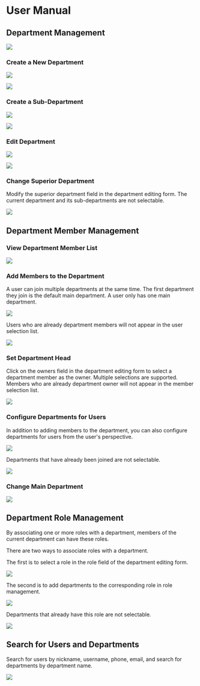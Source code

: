 # User Manual

## Department Management

![](./static/2024-03-04-11-25-32.png)

### Create a New Department

![](./static/2024-03-04-11-28-38.png)

![](./static/2024-03-04-11-27-44.png)

### Create a Sub-Department

![](./static/2024-03-04-11-51-21.png)

![](./static/2024-03-04-11-52-50.png)

### Edit Department

![](./static/2024-03-04-11-57-41.png)

![](./static/2024-03-04-11-57-54.png)

### Change Superior Department

Modify the superior department field in the department editing form. The current department and its sub-departments are not selectable.

![](./static/2024-03-04-11-59-30.png)

## Department Member Management

### View Department Member List

![](./static/2024-03-04-11-54-00.png)

### Add Members to the Department

A user can join multiple departments at the same time. The first department they join is the default main department. A user only has one main department.

![](./static/2024-03-04-11-56-10.png)

Users who are already department members will not appear in the user selection list.

![](./static/2024-03-04-11-56-23.png)

### Set Department Head

Click on the owners field in the department editing form to select a department member as the owner. Multiple selections are supported. Members who are already department owner will not appear in the member selection list.

![](./static/2024-03-04-12-00-58.png)

### Configure Departments for Users

In addition to adding members to the department, you can also configure departments for users from the user's perspective.

![](./static/2024-03-04-12-04-03.png)

Departments that have already been joined are not selectable.

![](./static/2024-03-04-12-04-46.png)

### Change Main Department

![](./static/2024-03-04-12-05-59.png)

## Department Role Management

By associating one or more roles with a department, members of the current department can have these roles.

There are two ways to associate roles with a department.

The first is to select a role in the role field of the department editing form.

![](./static/2024-03-04-20-27-04.png)

The second is to add departments to the corresponding role in role management.

![](./static/2024-03-04-20-25-31.png)

Departments that already have this role are not selectable.

![](./static/2024-03-04-20-24-34.png)

## Search for Users and Departments

Search for users by nickname, username, phone, email, and search for departments by department name.

![](./static/2024-03-04-20-26-42.png)
